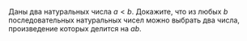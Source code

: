 Даны два натуральных числа $a < b$. Докажите, что из любых $b$ 
последовательных натуральных чисел можно выбрать два числа, произведение 
которых делится на $ab$.